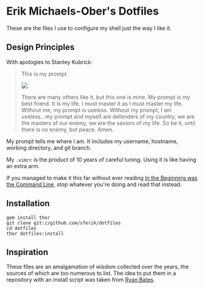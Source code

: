 # Erik Michaels-Ober's Dotfiles
These are the files I use to configure my shell just the way I like it.

## Design Principles
With apologies to Stanley Kubrick:

> This is my prompt.
>
> ![](https://github.com/sferik/dotfiles/raw/master/.fish_prompt.png)
>
> There are many others like it, but this one is mine. My prompt is my best
> friend. It is my life. I must master it as I must master my life. Without me,
> my prompt is useless. Without my prompt, I am useless...my prompt and myself
> are defenders of my country, we are the masters of our enemy, we are the
> saviors of my life. So be it, until there is no enemy, but peace. Amen.

My prompt tells me where I am. It includes my username, hostname, working
directory, and git branch.

My `.vimrc` is the product of 10 years of careful tuning. Using it is like
having an extra arm.

If you managed to make it this far without ever reading [In the Beginning was
the Command Line](http://www.cryptonomicon.com/beginning.html), stop whatever
you're doing and read that instead.

## Installation
    gem install thor
    git clone git://github.com/sferik/dotfiles
    cd dotfiles
    thor dotfiles:install

## Inspiration
These files are an amalgamation of wisdom collected over the years, the sources
of which are too numerous to list. The idea to put them in a repository with an
install script was taken from [Ryan Bates](https://github.com/ryanb/dotfiles).
